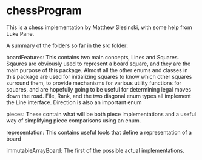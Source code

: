 # chessProgram
This is a chess implementation by Matthew Slesinski, with some help from Luke Pane.

A summary of the folders so far in the src folder:

boardFeatures:
This contains two main concepts, Lines and Squares. Sqaures are obviously used to represent a board square, and they are the main purpose of this package. Almost all the other enums and classes in this package are used for initializing squares to know which other squares surround them, to provide mechanisms for various utility functions for squares, and are hopefully going to be useful for determining legal moves down the road. File, Rank, and the two diagonal enum types all implement the Line interface. Direction is also an important enum

pieces:
These contain what will be both piece implementations and a useful way of simplifying piece comparisons using an enum.

representation:
This contains useful tools that define a representation of a board

immutableArrayBoard:
The first of the possible actual implementations.


